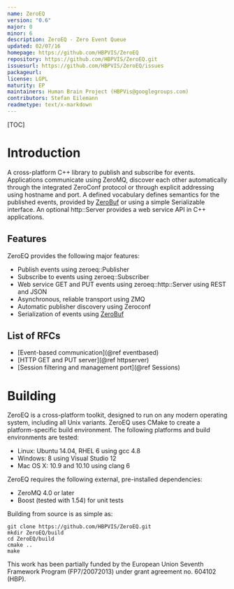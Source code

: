 ```yaml
---
name: ZeroEQ
version: "0.6"
major: 0
minor: 6
description: ZeroEQ - Zero Event Queue
updated: 02/07/16
homepage: https://github.com/HBPVIS/ZeroEQ
repository: https://github.com/HBPVIS/ZeroEQ.git
issuesurl: https://github.com/HBPVIS/ZeroEQ/issues
packageurl: 
license: LGPL
maturity: EP
maintainers: Human Brain Project (HBPVis@googlegroups.com)
contributors: Stefan Eilemann
readmetype: text/x-markdown
---
```

[TOC]

# Introduction

A cross-platform C++ library to publish and subscribe for events. Applications
communicate using ZeroMQ, discover each other automatically through the
integrated ZeroConf protocol or through explicit addressing using hostname and
port. A defined vocabulary defines semantics for the published events, provided
by [ZeroBuf](https://github.com/HBPVIS/ZeroBuf) or using a simple Serializable
interface. An optional http::Server provides a web service API in C++
applications.

## Features

ZeroEQ provides the following major features:

* Publish events using zeroeq::Publisher
* Subscribe to events using zeroeq::Subscriber
* Web service GET and PUT events using zeroeq::http::Server using REST and JSON
* Asynchronous, reliable transport using ZMQ
* Automatic publisher discovery using Zeroconf
* Serialization of events using [ZeroBuf](https://github.com/HBPVIS/ZeroBuf)

## List of RFCs

* [Event-based communication](@ref eventbased)
* [HTTP GET and PUT server](@ref httpserver)
* [Session filtering and management port](@ref Sessions)

# Building

ZeroEQ is a cross-platform toolkit, designed to run on any modern operating
system, including all Unix variants. ZeroEQ uses CMake to create a
platform-specific build environment. The following platforms and build
environments are tested:

* Linux: Ubuntu 14.04, RHEL 6 using gcc 4.8
* Windows: 8 using Visual Studio 12
* Mac OS X: 10.9 and 10.10 using clang 6

ZeroEQ requires the following external, pre-installed dependencies:

* ZeroMQ 4.0 or later
* Boost (tested with 1.54) for unit tests

Building from source is as simple as:

    git clone https://github.com/HBPVIS/ZeroEQ.git
    mkdir ZeroEQ/build
    cd ZeroEQ/build
    cmake ..
    make

This work has been partially funded by the European Union Seventh Framework Program (FP7/2007­2013) under grant agreement no. 604102 (HBP).

